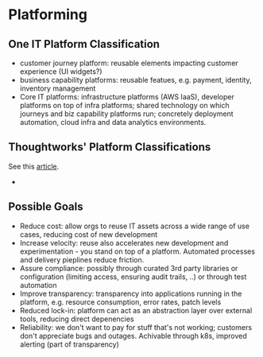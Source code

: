 # Platforming

## One IT Platform Classification 

* customer journey platform: reusable elements impacting customer experience (UI widgets?)
* business capability platforms: reusable featues, e.g. payment, identity, inventory management
* Core IT platforms: infrastructure platforms (AWS IaaS), developer platforms on top of infra platforms; shared technology on which journeys and biz capability platforms run; concretely deployment automation, cloud infra and data analytics environments.

## Thoughtworks' Platform Classifications

See this [article](https://www.thoughtworks.com/en-de/insights/blog/platform-tech-strategy-three-layers).

* 

## Possible Goals 

* Reduce cost: allow orgs to reuse IT assets across a wide range of use cases, reducing cost of new development
* Increase velocity: reuse also accelerates new development and experimentation - you stand on top of a platform. Automated processes and delivery pieplines reduce friction.
* Assure compliance: possibly through curated 3rd party libraries or configuration (limiting access, ensuring audit trails, ..) or through test automation
* Improve transparency: transparency into applications running in the platform, e.g. resource consumption, error rates, patch levels
* Reduced lock-in: platform can act as an abstraction layer over external tools, reducing direct depenencies
* Reliability: we don't want to pay for stuff that's not working; customers don't appreciate bugs and outages. Achivable through k8s, improved alerting (part of transparency)
